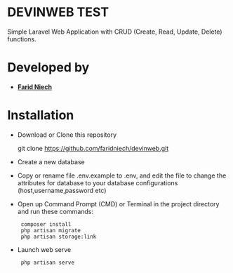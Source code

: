 
DEVINWEB TEST
=====
    

Simple Laravel Web Application with CRUD (Create, Read, Update, Delete) functions.


Developed by
=====

- **[Farid Niech](https://www.linkedin.com/in/farid-niech/)**


Installation
=====
    
 - Download or Clone this repository
 
    git clone https://github.com/faridniech/devinweb.git

 - Create a new database
 - Copy or rename file .env.example to .env, and edit the file to change the attributes for database to your database   configurations    (host,username,password etc)
 - Open up Command Prompt (CMD) or Terminal in the project directory and run these commands:
 
        composer install
        php artisan migrate
        php artisan storage:link    
    
 - Launch web serve
 
        php artisan serve




